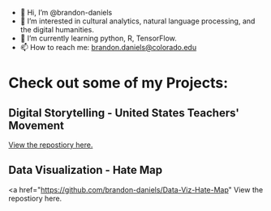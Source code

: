 - 👋 Hi, I’m @brandon-daniels
- 👀 I’m interested in cultural analytics, natural language processing, and the digital humanities.
- 🌱 I’m currently learning python, R, TensorFlow. 
- 📫 How to reach me: brandon.daniels@colorado.edu

# Check out some of my Projects:
## Digital Storytelling - United States Teachers' Movement 
<a href="https://github.com/brandon-daniels/Digital-Storytelling-GIS-Teachers">View the repostiory here.</a>
## Data Visualization - Hate Map 
<a href="https://github.com/brandon-daniels/Data-Viz-Hate-Map" View the repostiory here.</a>
